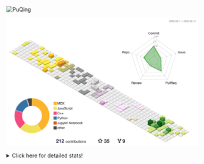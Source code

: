 ![PuQing](https://user-images.githubusercontent.com/27223114/171565019-9a56fae6-b08b-421f-99db-7e830da42371.png)

![](./profile-3d-contrib/profile-season-animate.svg)

<details>
<summary>Click here for detailed stats!</summary>

<!--START_SECTION:waka-->
![Lines of code](https://img.shields.io/badge/From%20Hello%20World%20I%27ve%20Written-790.6%20thousand%20lines%20of%20code-blue)

**🐱 My GitHub Data** 

> 📦 255.8 kB Used in GitHub's Storage 
 > 
> 🏆 163 Contributions in the Year 2023
 > 
> 🚫 Not Opted to Hire
 > 
> 📜 31 Public Repositories 
 > 
> 🔑 27 Private Repositories 
 > 
**I'm an Early 🐤** 

```text
🌞 Morning                395 commits         ███░░░░░░░░░░░░░░░░░░░░░░   13.97 % 
🌆 Daytime                1387 commits        ████████████░░░░░░░░░░░░░   49.05 % 
🌃 Evening                263 commits         ██░░░░░░░░░░░░░░░░░░░░░░░   09.30 % 
🌙 Night                  783 commits         ███████░░░░░░░░░░░░░░░░░░   27.69 % 
```


📊 **This Week I Spent My Time On** 

```text
💬 Programming Languages: 
Markdown                 3 hrs 28 mins       ██████████████████░░░░░░░   71.41 % 
Jupyter Notebook         1 hr 15 mins        ██████░░░░░░░░░░░░░░░░░░░   25.84 % 
Python                   4 mins              ░░░░░░░░░░░░░░░░░░░░░░░░░   01.47 % 
CSV                      2 mins              ░░░░░░░░░░░░░░░░░░░░░░░░░   00.84 % 
Other                    1 min               ░░░░░░░░░░░░░░░░░░░░░░░░░   00.44 % 

🔥 Editors: 
Obsidian                 3 hrs 28 mins       ██████████████████░░░░░░░   71.41 % 
VS Code                  1 hr 23 mins        ███████░░░░░░░░░░░░░░░░░░   28.59 % 

💻 Operating System: 
Windows                  3 hrs 28 mins       ██████████████████░░░░░░░   71.41 % 
WSL                      1 hr 23 mins        ███████░░░░░░░░░░░░░░░░░░   28.59 % 
```


<!--END_SECTION:waka-->
</details>
